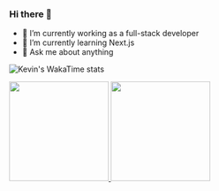 ### Hi there 👋

<!--
Here are some ideas to get you started:

- 🔭 I’m currently working on ...
- 🌱 I’m currently learning ...
- 👯 I’m looking to collaborate on ...
- 🤔 I’m looking for help with ...
- 💬 Ask me about ...
- 📫 How to reach me: ...
- 😄 Pronouns: ...
- ⚡ Fun fact: ...
-->

- 🔭 I’m currently working as a full-stack developer
- 🌱 I’m currently learning Next.js
- 💬 Ask me about anything

![Kevin's WakaTime stats](https://github-readme-stats.vercel.app/api/wakatime?username=kvnalcantara&layout=compact&v=2)

<a href="https://github.com/kvn-alcantara">
  <img height="180em" src="https://github-readme-stats.vercel.app/api/top-langs/?username=kvn-alcantara&layout=compact&langs_count=6" />
  <img height="180em" src="https://github-readme-stats.vercel.app/api?username=kvn-alcantara&show_icons=true" />
</a>
